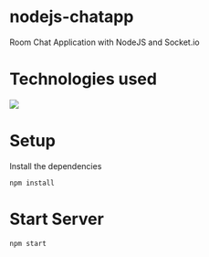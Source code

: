 # nodejs-chatapp
 Room Chat Application with NodeJS and Socket.io 

# Technologies used

  <a href="https://skillicons.dev">
    <img src="https://skillicons.dev/icons?i=html,css,bootstrap,javascript,nodejs,express"/>
  </a>

# Setup

Install the dependencies
```
npm install
```

# Start Server

```
npm start
```





